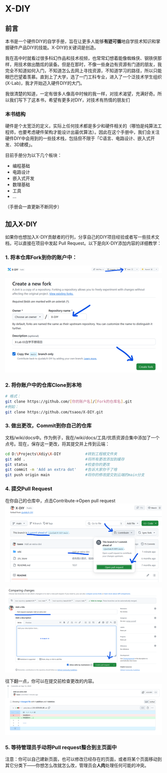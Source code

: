 # X-DIY

## 前言

本书是一个硬件DIY的自学手册，旨在让更多人能够**有迹可循**地自学技术知识和掌握硬件产品DIY的技能。X-DIY的关键词是创造。

我在高中时就看过很多科幻作品和技术视频，也常常幻想着能像蜘蛛侠、钢铁侠那样，用技术做出酷炫的装备。但是在那时，不像一些身边有资源有门道的朋友，我完全不知道如何入门，不知道怎么去网上寻找资源，不知道学习的路径，所以只能眼巴巴望着羡慕。直到上了大学，选了一门工科专业，进入了一个泛技术学生组织(X-Lab)，我才开始迈入硬件DIY的大门。

我很清楚的知道，一定有很多人像高中时候的我一样，对技术渴望，充满好奇。所以我们写下了这本书，希望有更多对DIY，对技术有热情的朋友们

### 本书结构

硬件是个太宽泛的定义，实际上任何技术都是多少和硬件相关的（哪怕是纯算法工程师，也要考虑硬件架构才能设计出最优算法）。因此在这个手册中，我们会关注硬件DIY中会用到的一些技术栈，包括但不限于「C语言、电路设计、嵌入式开发、3D建模」。

目前手册分为以下几个板块：

- 编程基础
- 电路设计
- 嵌入式开发
- 数理基础
- 工具
- ...

（手册会一直更新不断同步）

## 加入X-DIY

如果你也想加入X-DIY贡献者的行列，分享自己的DIY项目经验或者写一些技术文档，可以直接在项目中发起 Pull Request。以下是向X-DIY添加内容的详细教学：

### 1. 将本仓库Fork到你的账户中：

![fork1](./images/readme/fork1.png)

![fork2](./images/readme/fork2.png)

### 2. 将你账户中的仓库Clone到本地

```sh
# 格式：
git clone https://github.com/[你的账户名]/[Fork的仓库名].git
#例如：
git clone https://github.com/tsaoo/X-DIY.git
```

### 3. 做出更改，Commit到你自己的仓库

文档/wiki/docs中。作为例子，我在/wiki/docs/工具/优质资源合集中添加了一个点号。现在，保存这一更改，将其提交并上传到云端：

```sh
cd D:\Projects\Xdiy\X-DIY           #转到工程根文件夹
git add .                           #将所有更改添加到缓存
git status                          #检查你的更改
git commit -m 'Add an extra dot'    #告诉大家你干了啥
git push origin main                #将你的修改提交到云端的main分支
```

### 4. 提交Pull Request

在你自己的仓库中，点击Contribute->Open pull request
![request1](./images/readme/request1.png)

![request2](./images/readme/request2.png)

往下翻一点，你可以在提交前检查更改的内容。
![request3](./images/readme/request3.png)

### 5. 等待管理员手动将Pull request整合到主页面中

注意：你可以自己建新页面，也可以修改已经存在的页面，或者将某个页面移动到其它分类下——你想怎么改就怎么改，管理员会**人肉**处理任何可能的冲突。
